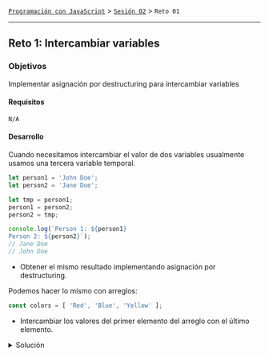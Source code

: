 [`Programación con JavaScript`](../../Readme.md) > [`Sesión 02`](../Readme.md) > `Reto 01`

---

## Reto 1: Intercambiar variables

### Objetivos

Implementar asignación por destructuring para intercambiar variables

#### Requisitos

`N/A`

#### Desarrollo

Cuando necesitamos intercambiar el valor de dos variables usualmente usamos una tercera variable temporal.

```javascript
let person1 = 'John Doe';
let person2 = 'Jane Doe';

let tmp = person1;
person1 = person2;
person2 = tmp;

console.log(`Person 1: ${person1}
Person 2: ${person2}`); 
// Jane Doe
// John Doe
```

- Obtener el mismo resultado implementando asignación por destructuring.

Podemos hacer lo mismo con arreglos:

```javascript
const colors = [ 'Red', 'Blue', 'Yellow' ];
```

- Intercambiar los valores del primer elemento del arreglo con el último elemento.

<details>
  <summary>Solución</summary>

```javascript
// Obtener el mismo resultado implementando asignación por destructuring.
[ person1, person2 ] = [ person2, person1 ];

// Intercambiar los valores del primer elemento del arreglo con el último elemento.
[ colors[0], colors[2] ] = [ colors[2], colors[0] ]
```

</details>
